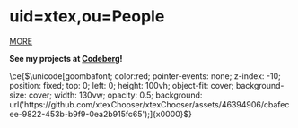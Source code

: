 # uid=xtex,ou=People

[MORE](https://xtexx.eu.org/)

**See my projects at [Codeberg](https://codeberg.org/xtex)!**

<!-- ![Metrics](https://gist.githubusercontent.com/xtexChooser/f5aaad2a87537508c3e27ea6d47c6443/raw/github-metrics.svg) -->

\ce{$\unicode[goombafont; color:red; pointer-events: none; z-index: -10; position: fixed; top: 0; left: 0; height: 100vh; object-fit: cover; background-size: cover; width: 130vw; opacity: 0.5; background: url('https://github.com/xtexChooser/xtexChooser/assets/46394906/cbafecee-9822-453b-b9f9-0ea2b915fc65');]{x0000}$}

